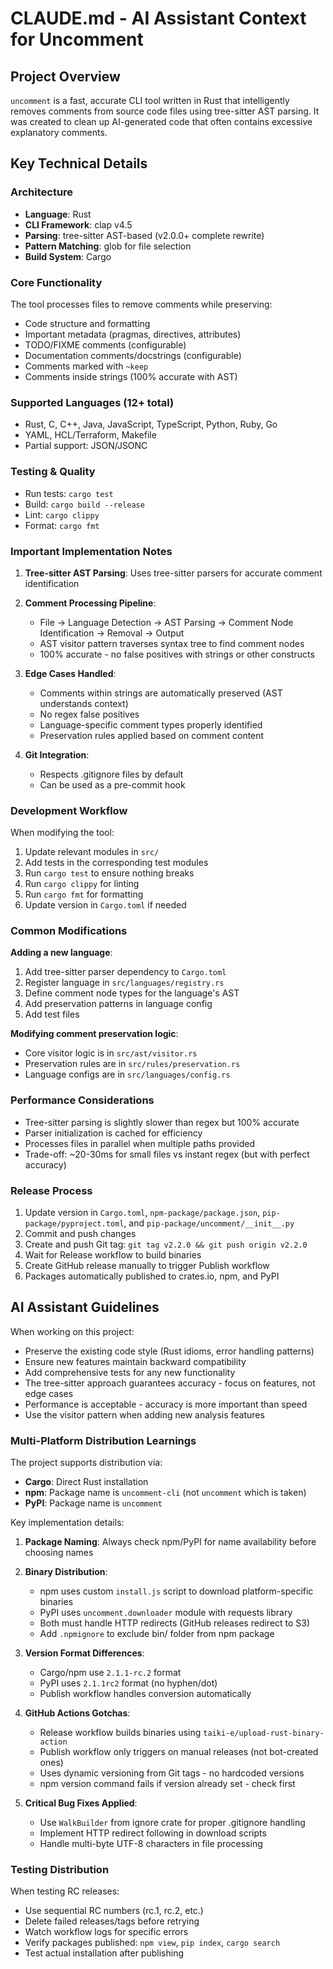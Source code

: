 # CLAUDE.md - AI Assistant Context for Uncomment

## Project Overview

`uncomment` is a fast, accurate CLI tool written in Rust that intelligently removes comments from source code files using tree-sitter AST parsing. It was created to clean up AI-generated code that often contains excessive explanatory comments.

## Key Technical Details

### Architecture

- **Language**: Rust
- **CLI Framework**: clap v4.5
- **Parsing**: tree-sitter AST-based (v2.0.0+ complete rewrite)
- **Pattern Matching**: glob for file selection
- **Build System**: Cargo

### Core Functionality

The tool processes files to remove comments while preserving:

- Code structure and formatting
- Important metadata (pragmas, directives, attributes)
- TODO/FIXME comments (configurable)
- Documentation comments/docstrings (configurable)
- Comments marked with `~keep`
- Comments inside strings (100% accurate with AST)

### Supported Languages (12+ total)

- Rust, C, C++, Java, JavaScript, TypeScript, Python, Ruby, Go
- YAML, HCL/Terraform, Makefile
- Partial support: JSON/JSONC

### Testing & Quality

- Run tests: `cargo test`
- Build: `cargo build --release`
- Lint: `cargo clippy`
- Format: `cargo fmt`

### Important Implementation Notes

1. **Tree-sitter AST Parsing**: Uses tree-sitter parsers for accurate comment identification

2. **Comment Processing Pipeline**:
   - File → Language Detection → AST Parsing → Comment Node Identification → Removal → Output
   - AST visitor pattern traverses syntax tree to find comment nodes
   - 100% accurate - no false positives with strings or other constructs

3. **Edge Cases Handled**:
   - Comments within strings are automatically preserved (AST understands context)
   - No regex false positives
   - Language-specific comment types properly identified
   - Preservation rules applied based on comment content

4. **Git Integration**:
   - Respects .gitignore files by default
   - Can be used as a pre-commit hook

### Development Workflow

When modifying the tool:

1. Update relevant modules in `src/`
2. Add tests in the corresponding test modules
3. Run `cargo test` to ensure nothing breaks
4. Run `cargo clippy` for linting
5. Run `cargo fmt` for formatting
6. Update version in `Cargo.toml` if needed

### Common Modifications

**Adding a new language**:

1. Add tree-sitter parser dependency to `Cargo.toml`
2. Register language in `src/languages/registry.rs`
3. Define comment node types for the language's AST
4. Add preservation patterns in language config
5. Add test files

**Modifying comment preservation logic**:

- Core visitor logic is in `src/ast/visitor.rs`
- Preservation rules are in `src/rules/preservation.rs`
- Language configs are in `src/languages/config.rs`

### Performance Considerations

- Tree-sitter parsing is slightly slower than regex but 100% accurate
- Parser initialization is cached for efficiency
- Processes files in parallel when multiple paths provided
- Trade-off: ~20-30ms for small files vs instant regex (but with perfect accuracy)

### Release Process

1. Update version in `Cargo.toml`, `npm-package/package.json`, `pip-package/pyproject.toml`, and `pip-package/uncomment/__init__.py`
2. Commit and push changes
3. Create and push Git tag: `git tag v2.2.0 && git push origin v2.2.0`
4. Wait for Release workflow to build binaries
5. Create GitHub release manually to trigger Publish workflow
6. Packages automatically published to crates.io, npm, and PyPI

## AI Assistant Guidelines

When working on this project:

- Preserve the existing code style (Rust idioms, error handling patterns)
- Ensure new features maintain backward compatibility
- Add comprehensive tests for any new functionality
- The tree-sitter approach guarantees accuracy - focus on features, not edge cases
- Performance is acceptable - accuracy is more important than speed
- Use the visitor pattern when adding new analysis features

### Multi-Platform Distribution Learnings

The project supports distribution via:

- **Cargo**: Direct Rust installation
- **npm**: Package name is `uncomment-cli` (not `uncomment` which is taken)
- **PyPI**: Package name is `uncomment`

Key implementation details:

1. **Package Naming**: Always check npm/PyPI for name availability before choosing names

2. **Binary Distribution**:
   - npm uses custom `install.js` script to download platform-specific binaries
   - PyPI uses `uncomment.downloader` module with requests library
   - Both must handle HTTP redirects (GitHub releases redirect to S3)
   - Add `.npmignore` to exclude bin/ folder from npm package

3. **Version Format Differences**:
   - Cargo/npm use `2.1.1-rc.2` format
   - PyPI uses `2.1.1rc2` format (no hyphen/dot)
   - Publish workflow handles conversion automatically

4. **GitHub Actions Gotchas**:
   - Release workflow builds binaries using `taiki-e/upload-rust-binary-action`
   - Publish workflow only triggers on manual releases (not bot-created ones)
   - Uses dynamic versioning from Git tags - no hardcoded versions
   - npm version command fails if version already set - check first

5. **Critical Bug Fixes Applied**:
   - Use `WalkBuilder` from ignore crate for proper .gitignore handling
   - Implement HTTP redirect following in download scripts
   - Handle multi-byte UTF-8 characters in file processing

### Testing Distribution

When testing RC releases:

- Use sequential RC numbers (rc.1, rc.2, etc.)
- Delete failed releases/tags before retrying
- Watch workflow logs for specific errors
- Verify packages published: `npm view`, `pip index`, `cargo search`
- Test actual installation after publishing
